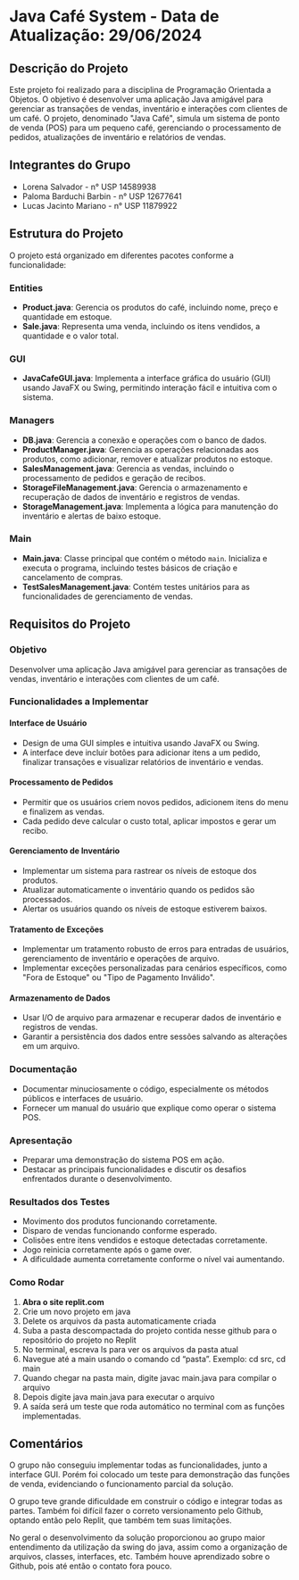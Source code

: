 # Java Café System - Data de Atualização: 29/06/2024

## Descrição do Projeto
Este projeto foi realizado para a disciplina de Programação Orientada a Objetos. O objetivo é desenvolver uma aplicação Java amigável para gerenciar as transações de vendas, inventário e interações com clientes de um café. O projeto, denominado "Java Café", simula um sistema de ponto de venda (POS) para um pequeno café, gerenciando o processamento de pedidos, atualizações de inventário e relatórios de vendas.

## Integrantes do Grupo
- Lorena Salvador - n° USP 14589938
- Paloma Barduchi Barbin - n° USP 12677641
- Lucas Jacinto Mariano - n° USP 11879922

## Estrutura do Projeto
O projeto está organizado em diferentes pacotes conforme a funcionalidade:

### Entities
- **Product.java**: Gerencia os produtos do café, incluindo nome, preço e quantidade em estoque.
- **Sale.java**: Representa uma venda, incluindo os itens vendidos, a quantidade e o valor total.

### GUI
- **JavaCafeGUI.java**: Implementa a interface gráfica do usuário (GUI) usando JavaFX ou Swing, permitindo interação fácil e intuitiva com o sistema.

### Managers
- **DB.java**: Gerencia a conexão e operações com o banco de dados.
- **ProductManager.java**: Gerencia as operações relacionadas aos produtos, como adicionar, remover e atualizar produtos no estoque.
- **SalesManagement.java**: Gerencia as vendas, incluindo o processamento de pedidos e geração de recibos.
- **StorageFileManagement.java**: Gerencia o armazenamento e recuperação de dados de inventário e registros de vendas.
- **StorageManagement.java**: Implementa a lógica para manutenção do inventário e alertas de baixo estoque.

### Main
- **Main.java**: Classe principal que contém o método `main`. Inicializa e executa o programa, incluindo testes básicos de criação e cancelamento de compras.
- **TestSalesManagement.java**: Contém testes unitários para as funcionalidades de gerenciamento de vendas.

## Requisitos do Projeto
### Objetivo
Desenvolver uma aplicação Java amigável para gerenciar as transações de vendas, inventário e interações com clientes de um café.

### Funcionalidades a Implementar

#### Interface de Usuário
- Design de uma GUI simples e intuitiva usando JavaFX ou Swing.
- A interface deve incluir botões para adicionar itens a um pedido, finalizar transações e visualizar relatórios de inventário e vendas.

#### Processamento de Pedidos
- Permitir que os usuários criem novos pedidos, adicionem itens do menu e finalizem as vendas.
- Cada pedido deve calcular o custo total, aplicar impostos e gerar um recibo.

#### Gerenciamento de Inventário
- Implementar um sistema para rastrear os níveis de estoque dos produtos.
- Atualizar automaticamente o inventário quando os pedidos são processados.
- Alertar os usuários quando os níveis de estoque estiverem baixos.

#### Tratamento de Exceções
- Implementar um tratamento robusto de erros para entradas de usuários, gerenciamento de inventário e operações de arquivo.
- Implementar exceções personalizadas para cenários específicos, como "Fora de Estoque" ou "Tipo de Pagamento Inválido".

#### Armazenamento de Dados
- Usar I/O de arquivo para armazenar e recuperar dados de inventário e registros de vendas.
- Garantir a persistência dos dados entre sessões salvando as alterações em um arquivo.

### Documentação
- Documentar minuciosamente o código, especialmente os métodos públicos e interfaces de usuário.
- Fornecer um manual do usuário que explique como operar o sistema POS.

### Apresentação
- Preparar uma demonstração do sistema POS em ação.
- Destacar as principais funcionalidades e discutir os desafios enfrentados durante o desenvolvimento.

### Resultados dos Testes
- Movimento dos produtos funcionando corretamente.
- Disparo de vendas funcionando conforme esperado.
- Colisões entre itens vendidos e estoque detectadas corretamente.
- Jogo reinicia corretamente após o game over.
- A dificuldade aumenta corretamente conforme o nível vai aumentando.

### Como Rodar
1. **Abra o site replit.com**
2. Crie um novo projeto em java
3. Delete os arquivos da pasta automaticamente criada
4. Suba a pasta descompactada do projeto contida nesse github para o repositório do projeto no Replit
5. No terminal, escreva ls para ver os arquivos da pasta atual
6. Navegue até a main usando o comando cd “pasta”. Exemplo: cd src, cd main
7. Quando chegar na pasta main, digite javac main.java para compilar o arquivo
8. Depois digite java main.java para executar o arquivo
9. A saída será um teste que roda automático no terminal com as funções implementadas.

## Comentários
O grupo não conseguiu implementar todas as funcionalidades, junto a interface GUI. Porém foi colocado um teste para demonstração das funções de venda, evidenciando o funcionamento parcial da solução.

O grupo teve grande dificuldade em construir o código e integrar todas as partes. Também foi difícil fazer o correto versionamento pelo Github, optando então pelo Replit, que também tem suas limitações.

No geral o desenvolvimento da solução proporcionou ao grupo maior entendimento da utilização da swing do java, assim como a organização de arquivos, classes, interfaces, etc. Também houve aprendizado sobre o Github, pois até então o contato fora pouco.

